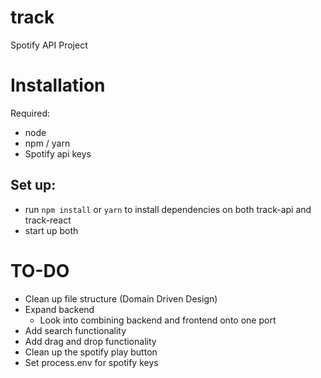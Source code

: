 # track
Spotify API Project

# Installation
Required:
 * node
 * npm / yarn
 * Spotify api keys
 ## Set up:
 * run `npm install` or `yarn` to install dependencies on both track-api and track-react
 * start up both


# TO-DO
* Clean up file structure (Domain Driven Design)
* Expand backend
  * Look into combining backend and frontend onto one port
* Add search functionality
* Add drag and drop functionality
* Clean up the spotify play button
* Set process.env for spotify keys

